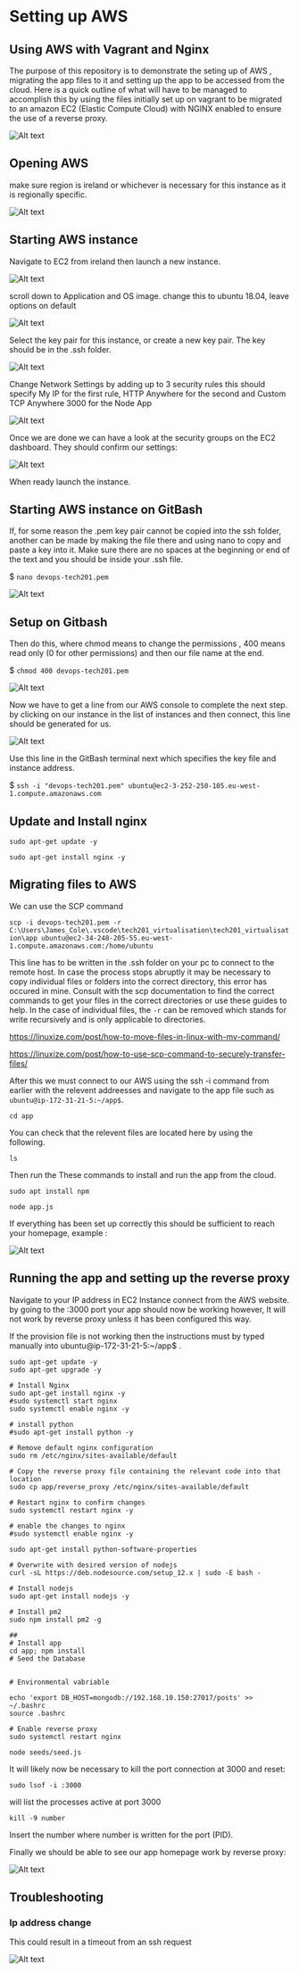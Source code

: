 # Setting up AWS

## Using AWS with Vagrant and Nginx

The purpose of this repository is to demonstrate the seting up of AWS , migrating the app files to it and setting up the app to be accessed from the cloud. Here is a quick outline of what will have to be managed to accomplish this by using the files initially set up on vagrant to be migrated to an amazon EC2 (Elastic Compute Cloud) with NGINX enabled to ensure the use of a reverse proxy.



![Alt text](plan.jpg "a title")


## Opening AWS

make sure region is ireland or whichever is necessary for this instance as it is regionally specific.

![Alt text](AWS0.PNG "a title")

## Starting AWS instance

Navigate to EC2 from ireland then launch a new instance.

![Alt text](AWS2.png "a title")

scroll down to Application and OS image. change this to ubuntu 18.04, leave options on default

![Alt text](AWS1.png "a title")

Select the key pair for this instance, or create a new key pair. The key should be in the .ssh folder.

![Alt text](AWS3.png "a title")

Change Network Settings by adding up to 3 security rules this should specify My IP for the first rule, HTTP Anywhere for the second and Custom TCP Anywhere 3000 for the Node App


![Alt text](AWS4.png "a title")

Once we are done we can have a look at the security groups on the EC2 dashboard. They should confirm our settings:


![Alt text](AWS8.PNG "a title")


When ready launch the instance.

## Starting AWS instance on GitBash

If, for some reason the .pem key pair cannot be copied into the ssh folder, another can be made by making the file there and using nano to copy and paste a key into it. Make sure there are no spaces at the beginning or end of the text and you should be inside your .ssh file.

$ `nano devops-tech201.pem`

![Alt text](AWS6.png "a title")

## Setup on Gitbash

Then do this, where chmod means to change the permissions , 400 means read only (0 for other permissions) and then our file name at the end.

$ `chmod 400 devops-tech201.pem`

![Alt text](AWS5.png "a title")

Now we have to get a line from our AWS console to complete the next step. by clicking on our instance in the list of instances and then connect, this line should be generated for us.

![Alt text](AWS7.PNG "a title")

Use this line in the GitBash terminal next which specifies the key file and instance address.

$ `ssh -i "devops-tech201.pem" ubuntu@ec2-3-252-250-105.eu-west-1.compute.amazonaws.com`

## Update and Install nginx

`sudo apt-get update -y` 

`sudo apt-get install nginx -y`

## Migrating files to AWS

We can use the SCP command 

`scp -i devops-tech201.pem -r C:\Users\James_Cole\.vscode\tech201_virtualisation\tech201_virtualisation\app ubuntu@ec2-34-248-205-55.eu-west-1.compute.amazonaws.com:/home/ubuntu`

This line has to be written in the .ssh folder on your pc to connect to the remote host. In case the process stops abruptly it may be necessary to copy individual files or folders into the correct directory, this error has occured in mine. Consult with the scp documentation to find the correct commands to get your files in the correct directories or use these guides to help. In the case of individual files, the `-r` can be removed which stands for write recursively and is only applicable to directories.

https://linuxize.com/post/how-to-move-files-in-linux-with-mv-command/

https://linuxize.com/post/how-to-use-scp-command-to-securely-transfer-files/


After this we must connect to our AWS using the ssh -i command from earlier with the relevent addreesses and navigate to the app file such as `ubuntu@ip-172-31-21-5:~/app$`.

`cd app`

You can check that the relevent files are located here by using the following.

`ls`

Then run the These commands to install and run the app from the cloud.

`sudo apt install npm`

`node app.js`

If everything has been set up correctly this should be sufficient to reach your homepage, example :

![Alt text](AWS9.PNG "a title")

## Running the app and setting up the reverse proxy

Navigate to your IP address in EC2 Instance connect from the AWS website. by going to the :3000 port your app should now be working however, It will not work by reverse proxy unless it has been configured this way.

If the provision file is not working then the instructions must by typed manually into ubuntu@ip-172-31-21-5:~/app$ .

```
sudo apt-get update -y
sudo apt-get upgrade -y

# Install Nginx
sudo apt-get install nginx -y
#sudo systemctl start nginx 
sudo systemctl enable nginx -y

# install python
#sudo apt-get install python -y

# Remove default nginx configuration
sudo rm /etc/nginx/sites-available/default

# Copy the reverse proxy file containing the relevant code into that location
sudo cp app/reverse_proxy /etc/nginx/sites-available/default

# Restart nginx to confirm changes
sudo systemctl restart nginx -y

# enable the changes to nginx
#sudo systemctl enable nginx -y

sudo apt-get install python-software-properties

# Overwrite with desired version of nodejs
curl -sL https://deb.nodesource.com/setup_12.x | sudo -E bash -

# Install nodejs
sudo apt-get install nodejs -y

# Install pm2
sudo npm install pm2 -g

##
# Install app
cd app; npm install
# Seed the Database


# Environmental vabriable

echo 'export DB_HOST=mongodb://192.168.10.150:27017/posts' >> ~/.bashrc 
source .bashrc

# Enable reverse proxy
sudo systemctl restart nginx 

node seeds/seed.js
```

It will likely now be necessary to kill the port connection at 3000 and reset:

`sudo lsof -i :3000`

will list the processes active at port 3000

`kill -9 number`

Insert the number where number is written for the port (PID).

Finally we should be able to see our app homepage work by reverse proxy:

![Alt text](AWS10.PNG "a title")


## Troubleshooting

### Ip address change

This could result in a timeout from an ssh request

![Alt text](EditInboundRules.PNG "a title")

